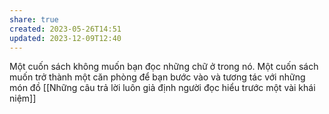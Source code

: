```yaml
---
share: true
created: 2023-05-26T14:51
updated: 2023-12-09T12:40
---
```

Một cuốn sách không muốn bạn đọc những chữ ở trong nó. Một cuốn sách muốn trở thành một căn phòng để bạn bước vào và tương tác với những món đồ
[[Những câu trả lời luôn giả định người đọc hiểu trước một vài khái niệm]]